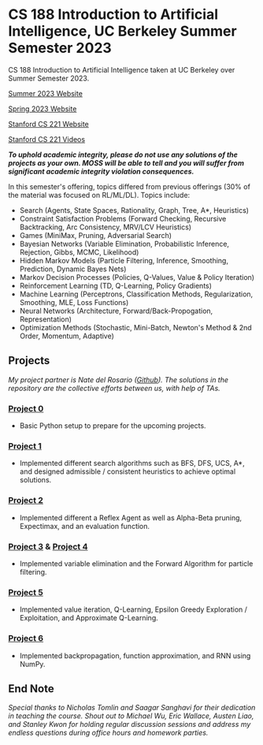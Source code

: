 # CS 188 Introduction to Artificial Intelligence, UC Berkeley Summer Semester 2023

CS 188 Introduction to Artificial Intelligence taken at UC Berkeley over Summer Semester 2023.

[Summer 2023 Website](https://inst.eecs.berkeley.edu/~cs188/su23/)

[Spring 2023 Website](https://inst.eecs.berkeley.edu/~cs188/sp23/)

[Stanford CS 221 Website](https://stanford-cs221.github.io/autumn2021/#schedule)

[Stanford CS 221 Videos](https://www.youtube.com/watch?v=ZiwogMtbjr4&list=PLoROMvodv4rOca_Ovz1DvdtWuz8BfSWL2)

***To uphold academic integrity, please do not use any solutions of the projects as your own. MOSS will be able to tell and you will suffer from significant academic integrity violation consequences.***

In this semester's offering, topics differed from previous offerings (30% of the material was focused on RL/ML/DL). Topics include:

- Search                                      (Agents, State Spaces, Rationality, Graph, Tree, A*, Heuristics)
- Constraint Satisfaction Problems            (Forward Checking, Recursive Backtracking, Arc Consistency, MRV/LCV Heuristics)
- Games                                       (MiniMax, Pruning, Adversarial Search)
- Bayesian Networks                           (Variable Elimination, Probabilistic Inference, Rejection, Gibbs, MCMC, Likelihood)
- Hidden Markov Models                        (Particle Filtering, Inference, Smoothing, Prediction, Dynamic Bayes Nets)
- Markov Decision Processes                   (Policies, Q-Values, Value & Policy Iteration)
- Reinforcement Learning                      (TD, Q-Learning, Policy Gradients)
- Machine Learning                            (Perceptrons, Classification Methods, Regularization, Smoothing, MLE, Loss Functions)
- Neural Networks                             (Architecture, Forward/Back-Propogation, Representation)
- Optimization Methods                        (Stochastic, Mini-Batch, Newton's Method & 2nd Order, Momentum, Adaptive)

## Projects

*My project partner is Nate del Rosario ([Github](https://github.com/natdosan)). The solutions in the repository are the collective efforts between us, with help of TAs.*

### [Project 0](https://inst.eecs.berkeley.edu/~cs188/su23/projects/proj0/)
- Basic Python setup to prepare for the upcoming projects.

### [Project 1](https://inst.eecs.berkeley.edu/~cs188/su23/projects/proj1/)
- Implemented different search algorithms such as BFS, DFS, UCS, A*, and designed admissible / consistent heuristics to achieve optimal solutions.

### [Project 2](https://inst.eecs.berkeley.edu/~cs188/su23/projects/proj2/)
- Implemented different a Reflex Agent as well as Alpha-Beta pruning, Expectimax, and an evaluation function.

### [Project 3](https://inst.eecs.berkeley.edu/~cs188/su23/projects/proj3/) & [Project 4](https://inst.eecs.berkeley.edu/~cs188/su23/projects/proj4/)
- Implemented variable elimination and the Forward Algorithm for particle filtering.

### [Project 5](https://inst.eecs.berkeley.edu/~cs188/su23/projects/proj5/)
- Implemented value iteration, Q-Learning, Epsilon Greedy Exploration / Exploitation, and Approximate Q-Learning.

### [Project 6](https://inst.eecs.berkeley.edu/~cs188/su23/projects/proj6/)
- Implemented backpropagation, function approximation, and RNN using NumPy.

## End Note
*Special thanks to Nicholas Tomlin and Saagar Sanghavi for their dedication in teaching the course. Shout out to Michael Wu, Eric Wallace, Austen Liao, and Stanley Kwon for holding regular discussion sessions and address my endless questions during office hours and homework parties.*